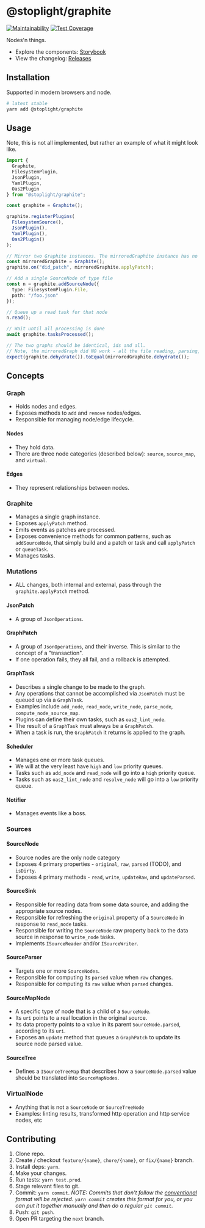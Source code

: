 # @stoplight/graphite
[![Maintainability](https://api.codeclimate.com/v1/badges/ac453dbde4e365fe9cce/maintainability)](https://codeclimate.com/repos/5bd8e4484426590257001c75) [![Test Coverage](https://api.codeclimate.com/v1/badges/ac453dbde4e365fe9cce/test_coverage)](https://codeclimate.com/repos/5bd8e4484426590257001c75)

<!-- BADGES -->

Nodes'n things.

- Explore the components: [Storybook](https://stoplightio.github.io/graphite)
- View the changelog: [Releases](https://github.com/stoplightio/graphite/releases)

## Installation

Supported in modern browsers and node.

```bash
# latest stable
yarn add @stoplight/graphite
```

## Usage

Note, this is not all implemented, but rather an example of what it might look like.

```ts
import {
  Graphite,
  FilesystemPlugin,
  JsonPlugin,
  YamlPlugin,
  Oas2Plugin
} from "@stoplight/graphite";

const graphite = Graphite();

graphite.registerPlugins(
  FilesystemSource(),
  JsonPlugin(),
  YamlPlugin(),
  Oas2Plugin()
);

// Mirror two Graphite instances. The mirroredGraphite instance has no plugins, and simply applies the results of the graphite instance.
const mirroredGraphite = Graphite();
graphite.on("did_patch", mirroredGraphite.applyPatch);

// Add a single SourceNode of type file
const n = graphite.addSourceNode({
  type: FilesystemPlugin.File,
  path: "/foo.json"
});

// Queue up a read task for that node
n.read();

// Wait until all processing is done
await graphite.tasksProcessed();

// The two graphs should be identical, ids and all.
// Note, the mirroredGraph did NO work - all the file reading, parsing, etc, was done by the plugins in the main graphite instance.
expect(graphite.dehydrate()).toEqual(mirroredGraphite.dehydrate());
```

## Concepts

### Graph

- Holds nodes and edges.
- Exposes methods to `add` and `remove` nodes/edges.
- Responsible for managing node/edge lifecycle.

#### Nodes

- They hold data.
- There are three node categories (described below): `source`, `source_map`, and `virtual`.

#### Edges

- They represent relationships between nodes.

### Graphite

- Manages a single graph instance.
- Exposes `applyPatch` method.
- Emits events as patches are processed.
- Exposes convenience methods for common patterns, such as `addSourceNode`, that simply build and a patch or task and call `applyPatch` or `queueTask`.
- Manages tasks.

### Mutations

- ALL changes, both internal and external, pass through the `graphite.applyPatch` method.

#### JsonPatch

- A group of `JsonOperations`.

#### GraphPatch

- A group of `JsonOperations`, and their inverse. This is similar to the concept of a "transaction".
- If one operation fails, they all fail, and a rollback is attempted.

#### GraphTask

- Describes a single change to be made to the graph.
- Any operations that cannot be accomplished via `JsonPatch` must be queued up via a `GraphTask`.
- Examples include `add_node`, `read_node`, `write_node`, `parse_node`, `compute_node_source_map`.
- Plugins can define their own tasks, such as `oas2_lint_node`.
- The result of a `GraphTask` must always be a `GraphPatch`.
- When a task is run, the `GraphPatch` it returns is applied to the graph.

#### Scheduler

- Manages one or more task queues.
- We will at the very least have `high` and `low` priority queues.
- Tasks such as `add_node` and `read_node` will go into a `high` priority queue.
- Tasks such as `oas2_lint_node` and `resolve_node` will go into a `low` priority queue.

#### Notifier

- Manages events like a boss.

### Sources

#### SourceNode

- Source nodes are the only node category
- Exposes 4 primary properties - `original`, `raw`, `parsed` (TODO), and `isDirty`.
- Exposes 4 primary methods - `read`, `write`, `updateRaw`, and `updateParsed`.

#### SourceSink

- Responsible for reading data from some data source, and adding the appropriate source nodes.
- Responsible for refreshing the `original` property of a `SourceNode` in response to `read_node` tasks.
- Responsible for writing the `SourceNode` raw property back to the data source in response to `write_node` tasks.
- Implements `ISourceReader` and/or `ISourceWriter`.

#### SourceParser

- Targets one or more `SourceNodes`.
- Responsible for computing its `parsed` value when `raw` changes.
- Responsible for computing its `raw` value when `parsed` changes.

#### SourceMapNode

- A specific type of node that is a child of a `SourceNode`.
- Its `uri` points to a real location in the original source.
- Its data property points to a value in its parent `SourceNode.parsed`, according to its `uri`.
- Exposes an `update` method that queues a `GraphPatch` to update its source node parsed value.

#### SourceTree

- Defines a `ISourceTreeMap` that describes how a `SourceNode.parsed` value should be translated into `SourceMapNodes`.

### VirtualNode

- Anything that is not a `SourceNode` or `SourceTreeNode`
- Examples: linting results, transformed http operation and http service nodes, etc

## Contributing

1. Clone repo.
2. Create / checkout `feature/{name}`, `chore/{name}`, or `fix/{name}` branch.
3. Install deps: `yarn`.
4. Make your changes.
5. Run tests: `yarn test.prod`.
6. Stage relevant files to git.
7. Commit: `yarn commit`. _NOTE: Commits that don't follow the [conventional](https://github.com/marionebl/commitlint/tree/master/%40commitlint/config-conventional) format will be rejected. `yarn commit` creates this format for you, or you can put it together manually and then do a regular `git commit`._
8. Push: `git push`.
9. Open PR targeting the `next` branch.
